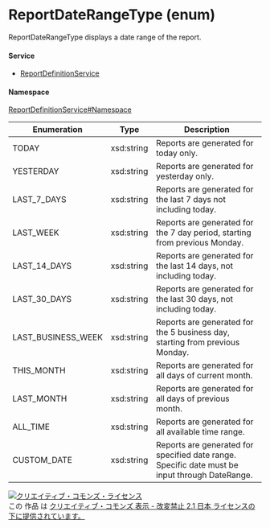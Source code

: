 

# ReportDateRangeType (enum)

ReportDateRangeType displays a date range of the report.

#### Service

+ [ReportDefinitionService](../../services/ReportDefinitionService.md)

#### Namespace

[ReportDefinitionService#Namespace](../../services/ReportDefinitionService.md#namespace)

| Enumeration  |       Type       |          Description          |
| ------------ | ---------------- | ----------------------------- |
| TODAY | xsd:string | Reports are generated for today only. |
| YESTERDAY | xsd:string | Reports are generated for yesterday only. |
| LAST_7_DAYS | xsd:string | Reports are generated for the last 7 days not including today. |
| LAST_WEEK | xsd:string | Reports are generated for the 7 day period, starting from previous Monday. |
| LAST_14_DAYS | xsd:string | Reports are generated for the last 14 days, not including today. |
| LAST_30_DAYS | xsd:string | Reports are generated for the last 30 days, not including today. |
| LAST_BUSINESS_WEEK | xsd:string | Reports are generated for the 5 business day, starting from previous Monday. |
| THIS_MONTH | xsd:string | Reports are generated for all days of current month. |
| LAST_MONTH | xsd:string | Reports are generated for all days of previous month. |
| ALL_TIME | xsd:string | Reports are generated for all available time range. |
| CUSTOM_DATE | xsd:string | Reports are generated for specified date range.<br/>Specific date must be input through DateRange. |

<a rel="license" href="http://creativecommons.org/licenses/by-nd/2.1/jp/"><img alt="クリエイティブ・コモンズ・ライセンス" style="border-width:0" src="https://i.creativecommons.org/l/by-nd/2.1/jp/88x31.png" /></a><br />この 作品 は <a rel="license" href="http://creativecommons.org/licenses/by-nd/2.1/jp/">クリエイティブ・コモンズ 表示 - 改変禁止 2.1 日本 ライセンスの下に提供されています。</a>
